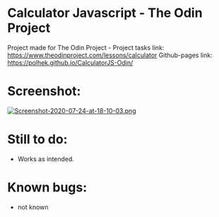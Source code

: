 # Calculator Javascript - The Odin Project

Project made for The Odin Project - Project tasks link: https://www.theodinproject.com/lessons/calculator
Github-pages link: https://polhek.github.io/CalculatorJS-Odin/

# Screenshot: 


[![Screenshot-2020-07-24-at-18-10-03.png](https://i.postimg.cc/1RnzgYj6/Screenshot-2020-07-24-at-18-10-03.png)](https://postimg.cc/7b44dXDY)


# Still to do: 
  - Works as intended.
  
# Known bugs: 
  - not known

